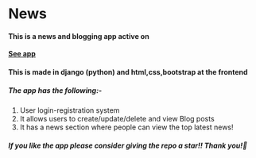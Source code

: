 # News


#### This is a news and blogging app active on 
**[See app](https://newsblogme.herokuapp.com)**
#### This is made in django (python) and html,css,bootstrap at the frontend 
##### The app has the following:-
1. User login-registration system
2. It allows users to create/update/delete and view Blog posts
3. It has a news section where people can view the top latest news!

##### If you like the app please consider giving the repo a star!! Thank you!🌟

